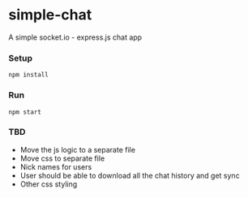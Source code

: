 # simple-chat
A simple socket.io - express.js chat app


### Setup
```
npm install
```
### Run
```
npm start
```


### TBD
  - Move the js logic to a separate file
  - Move css to separate file
  - Nick names for users
  - User should be able to download all the chat history and get sync
  - Other css styling